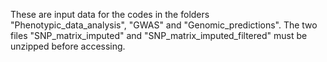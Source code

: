 These are input data for the codes in the folders "Phenotypic_data_analysis", "GWAS" and "Genomic_predictions".
The two files "SNP_matrix_imputed" and "SNP_matrix_imputed_filtered" must be unzipped before accessing.
